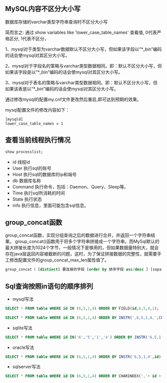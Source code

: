 



## MySQL内容不区分大小写

数据库存储的varchar类型字符串查询时不区分大小写

简而言之: 通过 show variables like 'lower_case_table_names' 查看值, 0代表严格区分, 1代表不区分，

1、mysql对于类型为varchar数据默认不区分大小写，但如果该字段以“*_bin”编码的话会使mysql对其区分大小写。

2、mysql对于字段名的策略与varchar类型数据相同。即：默认不区分大小写，但如果该字段是以“*_bin”编码的话会使mysql对其区分大小写。

3、mysql对于表名的策略与varchar类型数据相同。即：默认不区分大小写，但如果该表是以“*_bin”编码的话会使mysql对其区分大小写。

通过修改mysql的配置my.cnf文件更改然后重启,即可达到预期的效果。

mysql配置文件的修改内容如下：
```
[mysqld]
lower_case_table_names = 1
```


## 查看当前线程执行情况

```SQL
show processlist;
```

- id 线程id
- User 执行sql的账号
- Host 执行sql的数据库的ip和端号
- db 数据库名称
- Command 执行命令，包括：Daemon、Query、Sleep等。
- Time 执行sql所消耗的时间
- State 执行状态
- info 执行信息，里面可能包含sql信息。


## group_concat函数

group_concat函数，实现分组查询之后的数据进行合并，并返回一个字符串结果。
group_concat()函数用于将多个字符串拼接成一个字符串。而MySql默认的最大拼接长度为1024个字节，一般情况下是够用的，但如果数据量特别大，就会存在java层返回内容被截断的问题，这时，为了保证拼接数据的完整性，就需要手工修改配置文件的group_concat_max_len属性值了。

```sql
group_concat（ [distinct] 要连接的字段 [order by 排序字段 asc/desc ] [separator ‘分隔符’] ）
```


## Sql查询按照in语句的顺序排列

- mysql写法
```sql
SELECT * FROM table WHERE id IN (6,5,1,4) ORDER BY FIELD(id,6,5,4,1);
 
SELECT * FROM table WHERE id IN (6,5,1,4) ORDER BY INSTR(',6,5,1,4,',CONCAT(',',id,','));
```

- sqlite写法
```sql
SELECT * FROM table WHERE id IN('6','5','1','4') ORDER BY INSTR('6,5,1,4',id);
```

- oracle写法
```sql
SELECT * FROM table WHERE id IN (6,5,1,4) ORDER BY INSTR('6,5,1,4',id);
```

- sqlserver写法
```sql
SELECT * FROM table WHERE id IN (6,5,1,4) ORDER BY CHARINDEX(','+ id +',', ',6,5,1,4,');
```
